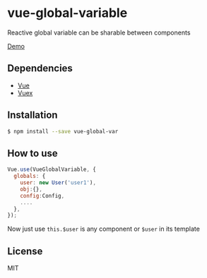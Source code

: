 # vue-global-variable

Reactive global variable can be sharable between components

[Demo](https://mudin.github.io/vue-global-var-demo/)

## Dependencies

- [Vue](https://github.com/vuejs/vue)
- [Vuex](https://github.com/vuejs/vuex)

## Installation

```bash
$ npm install --save vue-global-var
```

## How to use

```js
Vue.use(VueGlobalVariable, {
  globals: {
    user: new User('user1'),
    obj:{},
    config:Config,
    ....
  },
});
```

Now just use `this.$user` is any component or `$user` in its template

## License

MIT
